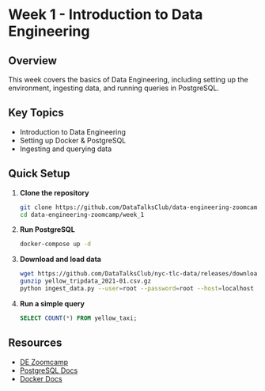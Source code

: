 # Week 1 - Introduction to Data Engineering

## Overview
This week covers the basics of Data Engineering, including setting up the environment, ingesting data, and running queries in PostgreSQL.

## Key Topics
- Introduction to Data Engineering
- Setting up Docker & PostgreSQL
- Ingesting and querying data

## Quick Setup
1. **Clone the repository**
   ```bash
   git clone https://github.com/DataTalksClub/data-engineering-zoomcamp.git
   cd data-engineering-zoomcamp/week_1
   ```
2. **Run PostgreSQL**
   ```bash
   docker-compose up -d
   ```
3. **Download and load data**
   ```bash
   wget https://github.com/DataTalksClub/nyc-tlc-data/releases/download/yellow/yellow_tripdata_2021-01.csv.gz
   gunzip yellow_tripdata_2021-01.csv.gz
   python ingest_data.py --user=root --password=root --host=localhost --port=5432 --db=ny_taxi --table_name=yellow_taxi --file_path=yellow_tripdata_2021-01.csv
   ```
4. **Run a simple query**
   ```sql
   SELECT COUNT(*) FROM yellow_taxi;
   ```

## Resources
- [DE Zoomcamp](https://github.com/DataTalksClub/data-engineering-zoomcamp)
- [PostgreSQL Docs](https://www.postgresql.org/docs/)
- [Docker Docs](https://docs.docker.com/)

